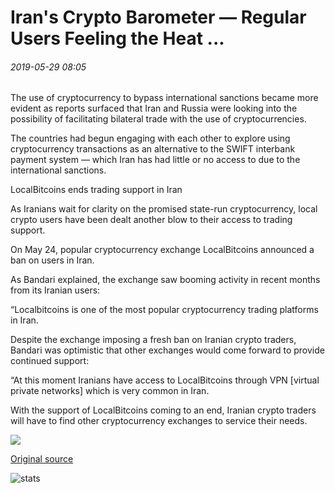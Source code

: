 # Iran's Crypto Barometer — Regular Users Feeling the Heat ...

###### 2019-05-29 08:05

The use of cryptocurrency to bypass international sanctions became more evident as reports surfaced that Iran and Russia were looking into the possibility of facilitating bilateral trade with the use of cryptocurrencies.

The countries had begun engaging with each other to explore using cryptocurrency transactions as an alternative to the SWIFT interbank payment system — which Iran has had little or no access to due to the international sanctions.

LocalBitcoins ends trading support in Iran

As Iranians wait for clarity on the promised state-run cryptocurrency, local crypto users have been dealt another blow to their access to trading support.

On May 24, popular cryptocurrency exchange LocalBitcoins announced a ban on users in Iran.

As Bandari explained, the exchange saw booming activity in recent months from its Iranian users:

“Localbitcoins is one of the most popular cryptocurrency trading platforms in Iran.

Despite the exchange imposing a fresh ban on Iranian crypto traders, Bandari was optimistic that other exchanges would come forward to provide continued support:

“At this moment Iranians have access to LocalBitcoins through VPN \[virtual private networks\] which is very common in Iran.

With the support of LocalBitcoins coming to an end, Iranian crypto traders will have to find other cryptocurrency exchanges to service their needs.

![](https://s3.cointelegraph.com/storage/uploads/view/61819c03df7a395ae3ad84ed96e263d5.png)

[Original source](https://cointelegraph.com/news/irans-crypto-barometer-regular-users-feeling-the-heat)

![stats](https://c.statcounter.com/11760860/0/a89fa40b/1/ "stats")